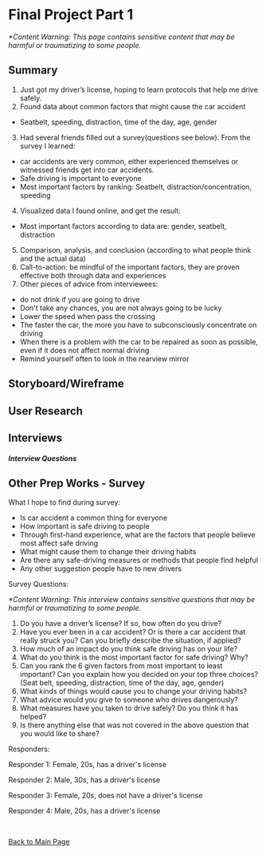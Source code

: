 # Final Project Part 1
_*Content Warning: This page contains sensitive content that may be harmful or traumatizing to some people._

## Summary

1. Just got my driver’s license, hoping to learn protocols that help me drive safely.
2. Found data about common factors that might cause the car accident
* Seatbelt, speeding, distraction, time of the day, age, gender
3. Had several friends filled out a survey(questions see below). From the survey I learned:
* car accidents are very common, either experienced themselves or witnessed friends get into car accidents.
* Safe driving is important to everyone
* Most important factors by ranking: Seatbelt, distraction/concentration, speeding
4. Visualized data I found online, and get the result:
*  Most important factors according to data are: gender, seatbelt, distraction
5. Comparison, analysis, and conclusion (according to what people think and the actual data)
6. Call-to-action: be mindful of the important factors, they are proven effective both through data and experiences
7. Other pieces of advice from interviewees: 
* do not drink if you are going to drive
* Don't take any chances, you are not always going to be lucky
* Lower the speed when pass the crossing
* The faster the car, the more you have to subconsciously concentrate on driving
* When there is a problem with the car to be repaired as soon as possible, even if it does not affect normal driving
* Remind yourself often to look in the rearview mirror


## Storyboard/Wireframe

<shorthand link>


## User Research


## Interviews

##### Interview Questions
  

## Other Prep Works - Survey
  

What I hope to find during survey:

* Is car accident a common thing for everyone
* How important is safe driving to people
* Through first-hand experience, what are the factors that people believe most affect safe driving
* What might cause them to change their driving habits
* Are there any safe-driving measures or methods that people find helpful
* Any other suggestion people have to new drivers
  
Survey Questions:

_*Content Warning: This interview contains sensitive questions that may be harmful or traumatizing to some people._

1. Do you have a driver’s license? If so, how often do you drive?
2. Have you ever been in a car accident? Or is there a car accident that really struck you? Can you briefly describe the situation, if applied?
3. How much of an impact do you think safe driving has on your life?
4. What do you think is the most important factor for safe driving? Why?
5. Can you rank the 6 given factors from most important to least important? Can you explain how you decided on your top three choices? (Seat belt, speeding, distraction, time of the day, age, gender)
6. What kinds of things would cause you to change your driving habits?
7. What advice would you give to someone who drives dangerously? 
8.  What measures have you taken to drive safely? Do you think it has helped?
9. Is there anything else that was not covered in the above question that you would like to share?

Responders: 
  
Responder 1: Female, 20s, has a driver's license

Responder 2: Male, 30s, has a driver's license

Responder 3: Female, 20s, does not have a driver's license

Responder 4: Male, 20s, has a driver's license


<br/>

[Back to Main Page](/README.md)

